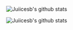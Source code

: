 ![Juiicesb's github stats](https://github-readme-stats.vercel.app/api?username=juiicesb&show_icons=true&theme=dark)

![Juiicesb's github stats](https://github-readme-stats.vercel.app/api/top-langs/?username=juiicesb&layout=compact&theme=dark)

